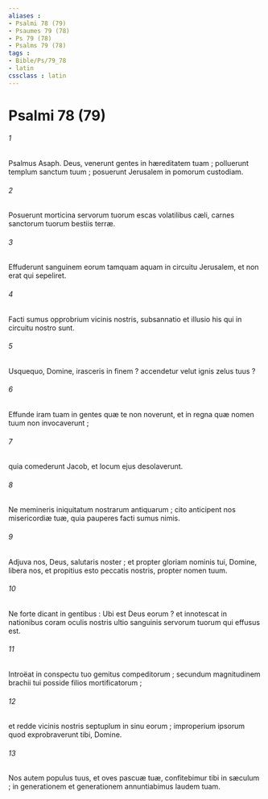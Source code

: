 ```yaml
---
aliases : 
- Psalmi 78 (79)
- Psaumes 79 (78)
- Ps 79 (78)
- Psalms 79 (78)
tags : 
- Bible/Ps/79_78
- latin
cssclass : latin
---
```


# Psalmi 78 (79)

###### 1
Psalmus Asaph. Deus, venerunt gentes in hæreditatem tuam ; polluerunt templum sanctum tuum ; posuerunt Jerusalem in pomorum custodiam.
###### 2
Posuerunt morticina servorum tuorum escas volatilibus cæli, carnes sanctorum tuorum bestiis terræ.
###### 3
Effuderunt sanguinem eorum tamquam aquam in circuitu Jerusalem, et non erat qui sepeliret.
###### 4
Facti sumus opprobrium vicinis nostris, subsannatio et illusio his qui in circuitu nostro sunt.
###### 5
Usquequo, Domine, irasceris in finem ? accendetur velut ignis zelus tuus ?
###### 6
Effunde iram tuam in gentes quæ te non noverunt, et in regna quæ nomen tuum non invocaverunt ;
###### 7
quia comederunt Jacob, et locum ejus desolaverunt.
###### 8
Ne memineris iniquitatum nostrarum antiquarum ; cito anticipent nos misericordiæ tuæ, quia pauperes facti sumus nimis.
###### 9
Adjuva nos, Deus, salutaris noster ; et propter gloriam nominis tui, Domine, libera nos, et propitius esto peccatis nostris, propter nomen tuum.
###### 10
Ne forte dicant in gentibus : Ubi est Deus eorum ? et innotescat in nationibus coram oculis nostris ultio sanguinis servorum tuorum qui effusus est.
###### 11
Introëat in conspectu tuo gemitus compeditorum ; secundum magnitudinem brachii tui posside filios mortificatorum ;
###### 12
et redde vicinis nostris septuplum in sinu eorum ; improperium ipsorum quod exprobraverunt tibi, Domine.
###### 13
Nos autem populus tuus, et oves pascuæ tuæ, confitebimur tibi in sæculum ; in generationem et generationem annuntiabimus laudem tuam.
